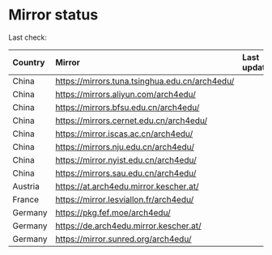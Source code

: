 <script src="./time.js"></script>
# Mirror status
Last check: <script type="text/javascript">localize(1700731061.6344094);</script>

|Country|Mirror|Last update|
|:------|:-----|:----------|
|China|https://mirrors.tuna.tsinghua.edu.cn/arch4edu/|<script type="text/javascript">localize(1700677914);</script>|
|China|https://mirrors.aliyun.com/arch4edu/|<script type="text/javascript">localize(1700677914);</script>|
|China|https://mirrors.bfsu.edu.cn/arch4edu/|<script type="text/javascript">localize(1700721172);</script>|
|China|https://mirrors.cernet.edu.cn/arch4edu/|<script type="text/javascript">localize(1700721172);</script>|
|China|https://mirror.iscas.ac.cn/arch4edu/|<script type="text/javascript">localize(1700677914);</script>|
|China|https://mirrors.nju.edu.cn/arch4edu/|<script type="text/javascript">localize(1700677914);</script>|
|China|https://mirror.nyist.edu.cn/arch4edu/|<script type="text/javascript">localize(1700677914);</script>|
|China|https://mirrors.sau.edu.cn/arch4edu/|<script type="text/javascript">localize(1700721172);</script>|
|Austria|https://at.arch4edu.mirror.kescher.at/|<script type="text/javascript">localize(1700721172);</script>|
|France|https://mirror.lesviallon.fr/arch4edu/|<script type="text/javascript">localize(1700677914);</script>|
|Germany|https://pkg.fef.moe/arch4edu/|<script type="text/javascript">localize(1700721172);</script>|
|Germany|https://de.arch4edu.mirror.kescher.at/|<script type="text/javascript">localize(1700721172);</script>|
|Germany|https://mirror.sunred.org/arch4edu/|<script type="text/javascript">localize(1700721172);</script>|

<script src="./tablefilter/tablefilter.js"></script>
<script src="./table.js"></script>
